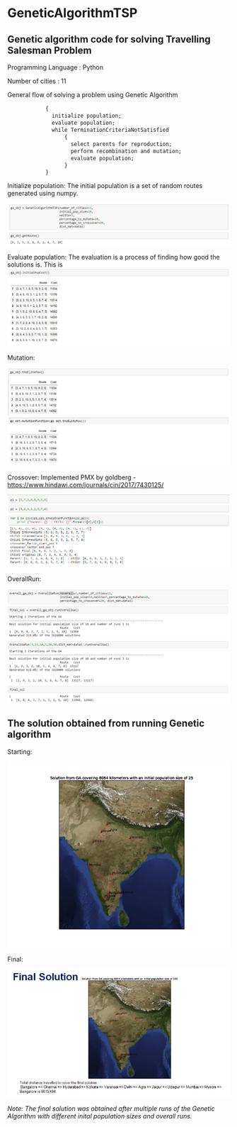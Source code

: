 # GeneticAlgorithmTSP
## Genetic algorithm code for solving Travelling Salesman Problem

Programming Language : Python

Number of cities : 11

General flow of solving a problem using Genetic Algorithm

                {
                  initialize population;
                  evaluate population;
                  while TerminationCriteriaNotSatisfied
                      {
                        select parents for reproduction;
                        perform recombination and mutation;
                        evaluate population;
                      }
                }

Initialize population:
The initial population is a set of random routes generated using numpy.

<img src = "img/route_generation.PNG">

Evaluate population:
The evaluation is a process of finding how good the solutions is. This is <img src = "img/initial_population_cost.PNG">

Mutation:

<img src = "img/mutation.PNG" >

Crossover:
Implemented PMX by goldberg - https://www.hindawi.com/journals/cin/2017/7430125/

<img src = "img/pmxcrossover_exp.jpg" >

OverallRun:

<img src = "img/overall_run.PNG" >

## The solution obtained from running Genetic algorithm

Starting:

<img src = "img/start.png" >

Final:

<img src = "img/final.PNG" >

_Note: The final solution was obtained after multiple runs of the Genetic Algorithm with different inital population sizes and overall runs._
